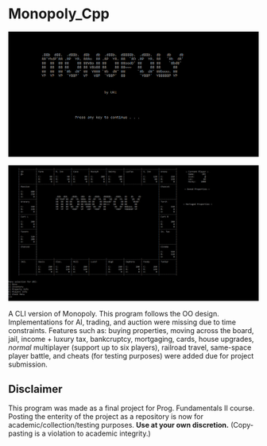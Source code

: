 # Monopoly_Cpp

![Title Screen](docs/titlescreen.png "Title screen of the game")

![Game Screen](docs/gamescreen.png "Game screen")
 
A CLI version of Monopoly. This program follows the OO design. Implementations for AI, trading, and auction were missing due to time constraints. Features such as: buying properties, moving across the board, jail, income + luxury tax, bankcruptcy, mortgaging, cards, house upgrades, *normal* multiplayer (support up to six players), railroad travel, same-space player battle, and cheats (for testing purposes) were added due for project submission.


## Disclaimer

This program was made as a final project for Prog. Fundamentals II course. Posting the enterity of the project as a repository is now for academic/collection/testing purposes. **Use at your own discretion.** (Copy-pasting is a violation to academic integrity.)